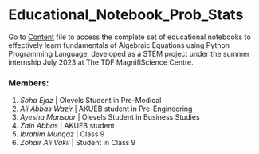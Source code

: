 # Educational_Notebook_Prob_Stats

Go to <a href="https://github.com/fazalabbas90397/Probability-and-Statistics.git">Content</a> file to access the complete set of educational notebooks to effectively learn fundamentals of Algebraic Equations using Python Programming Language, developed as a STEM project under the summer internship July 2023 at The TDF MagnifiScience Centre.

### Members:
1. *Soha Ejaz* | Olevels Student in Pre-Medical
2. *Ali Abbas Wazir* | AKUEB student in Pre-Engineering
3. *Ayesha Mansoor* | Olevels Student in Business Studies
4. *Zain Abbas* | AKUEB student
5. *Ibrahim Munqaz* | Class 9
6.  *Zohair Ali Vakil* | Student in Class 9
